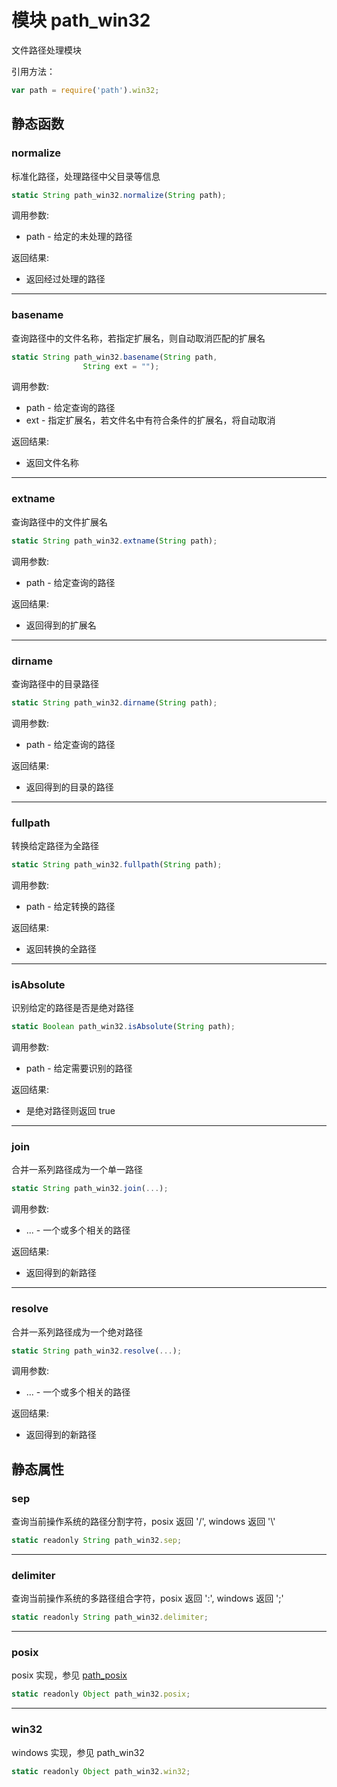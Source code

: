 # 模块 path_win32
文件路径处理模块

引用方法：
```JavaScript
var path = require('path').win32;
```
## 静态函数
        
### normalize
标准化路径，处理路径中父目录等信息
```JavaScript
static String path_win32.normalize(String path);
```

调用参数:
* path - 给定的未处理的路径

返回结果:
* 返回经过处理的路径

--------------------------
### basename
查询路径中的文件名称，若指定扩展名，则自动取消匹配的扩展名
```JavaScript
static String path_win32.basename(String path,
                String ext = "");
```

调用参数:
* path - 给定查询的路径
* ext - 指定扩展名，若文件名中有符合条件的扩展名，将自动取消

返回结果:
* 返回文件名称

--------------------------
### extname
查询路径中的文件扩展名
```JavaScript
static String path_win32.extname(String path);
```

调用参数:
* path - 给定查询的路径

返回结果:
* 返回得到的扩展名

--------------------------
### dirname
查询路径中的目录路径
```JavaScript
static String path_win32.dirname(String path);
```

调用参数:
* path - 给定查询的路径

返回结果:
* 返回得到的目录的路径

--------------------------
### fullpath
转换给定路径为全路径
```JavaScript
static String path_win32.fullpath(String path);
```

调用参数:
* path - 给定转换的路径

返回结果:
* 返回转换的全路径

--------------------------
### isAbsolute
识别给定的路径是否是绝对路径
```JavaScript
static Boolean path_win32.isAbsolute(String path);
```

调用参数:
* path - 给定需要识别的路径

返回结果:
* 是绝对路径则返回 true

--------------------------
### join
合并一系列路径成为一个单一路径
```JavaScript
static String path_win32.join(...);
```

调用参数:
* ... - 一个或多个相关的路径

返回结果:
* 返回得到的新路径

--------------------------
### resolve
合并一系列路径成为一个绝对路径
```JavaScript
static String path_win32.resolve(...);
```

调用参数:
* ... - 一个或多个相关的路径

返回结果:
* 返回得到的新路径

## 静态属性
        
### sep
查询当前操作系统的路径分割字符，posix 返回 '/', windows 返回  '\\'
```JavaScript
static readonly String path_win32.sep;
```

--------------------------
### delimiter
查询当前操作系统的多路径组合字符，posix 返回 ':', windows 返回  ';'
```JavaScript
static readonly String path_win32.delimiter;
```

--------------------------
### posix
posix 实现，参见 [path_posix](path_posix.md)
```JavaScript
static readonly Object path_win32.posix;
```

--------------------------
### win32
windows 实现，参见 path_win32
```JavaScript
static readonly Object path_win32.win32;
```

